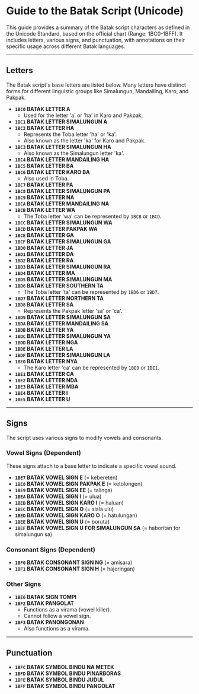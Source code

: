 # Guide to the Batak Script (Unicode)

This guide provides a summary of the Batak script characters as defined in the Unicode Standard, based on the official chart (Range: 1BC0-1BFF). It includes letters, various signs, and punctuation, with annotations on their specific usage across different Batak languages.

***

## Letters

The Batak script's base letters are listed below. Many letters have distinct forms for different linguistic groups like Simalungun, Mandailing, Karo, and Pakpak.

* **`1BC0` BATAK LETTER A**
    * Used for the letter 'a' or 'ha' in Karo and Pakpak.
* **`1BC1` BATAK LETTER SIMALUNGUN A**
* **`1BC2` BATAK LETTER HA**
    * Represents the Toba letter 'ha' or 'ka'.
    * Also known as the letter 'ka' for Karo and Pakpak.
* **`1BC3` BATAK LETTER SIMALUNGUN HA**
    * Also known as the Simalungun letter 'ka'.
* **`1BC4` BATAK LETTER MANDAILING HA**
* **`1BC5` BATAK LETTER BA**
* **`1BC6` BATAK LETTER KARO BA**
    * Also used in Toba.
* **`1BC7` BATAK LETTER PA**
* **`1BC8` BATAK LETTER SIMALUNGUN PA**
* **`1BC9` BATAK LETTER NA**
* **`1BCA` BATAK LETTER MANDAILING NA**
* **`1BCB` BATAK LETTER WA**
    * The Toba letter 'wa' can be represented by `1BCB` or `1BCD`.
* **`1BCC` BATAK LETTER SIMALUNGUN WA**
* **`1BCD` BATAK LETTER PAKPAK WA**
* **`1BCE` BATAK LETTER GA**
* **`1BCF` BATAK LETTER SIMALUNGUN GA**
* **`1BD0` BATAK LETTER JA**
* **`1BD1` BATAK LETTER DA**
* **`1BD2` BATAK LETTER RA**
* **`1BD3` BATAK LETTER SIMALUNGUN RA**
* **`1BD4` BATAK LETTER MA**
* **`1BD5` BATAK LETTER SIMALUNGUN MA**
* **`1BD6` BATAK LETTER SOUTHERN TA**
    * The Toba letter 'ta' can be represented by `1BD6` or `1BD7`.
* **`1BD7` BATAK LETTER NORTHERN TA**
* **`1BD8` BATAK LETTER SA**
    * Represents the Pakpak letter 'sa' or 'ca'.
* **`1BD9` BATAK LETTER SIMALUNGUN SA**
* **`1BDA` BATAK LETTER MANDAILING SA**
* **`1BDB` BATAK LETTER YA**
* **`1BDC` BATAK LETTER SIMALUNGUN YA**
* **`1BDD` BATAK LETTER NGA**
* **`1BDE` BATAK LETTER LA**
* **`1BDF` BATAK LETTER SIMALUNGUN LA**
* **`1BE0` BATAK LETTER NYA**
    * The Karo letter 'ca' can be represented by `1BE0` or `1BE1`.
* **`1BE1` BATAK LETTER CA**
* **`1BE2` BATAK LETTER NDA**
* **`1BE3` BATAK LETTER MBA**
* **`1BE4` BATAK LETTER I**
* **`1BE5` BATAK LETTER U**

***

## Signs

The script uses various signs to modify vowels and consonants.

### Vowel Signs (Dependent)

These signs attach to a base letter to indicate a specific vowel sound.

* **`1BE7` BATAK VOWEL SIGN E** (= kebereten)
* **`1BE8` BATAK VOWEL SIGN PAKPAK E** (= ketolongen)
* **`1BE9` BATAK VOWEL SIGN EE** (= talinga)
* **`1BEA` BATAK VOWEL SIGN I** (= ulua)
* **`1BEB` BATAK VOWEL SIGN KARO I** (= haluan)
* **`1BEC` BATAK VOWEL SIGN O** (= siala ulu)
* **`1BED` BATAK VOWEL SIGN KARO O** (= hatulungan)
* **`1BEE` BATAK VOWEL SIGN U** (= boruta)
* **`1BEF` BATAK VOWEL SIGN U FOR SIMALUNGUN SA** (= haboritan for simalungun sa)

### Consonant Signs (Dependent)

* **`1BF0` BATAK CONSONANT SIGN NG** (= amisara)
* **`1BF1` BATAK CONSONANT SIGN H** (= hajoringan)

### Other Signs

* **`1BE6` BATAK SIGN TOMPI**
* **`1BF2` BATAK PANGOLAT**
    * Functions as a virama (vowel killer).
    * Cannot follow a vowel sign.
* **`1BF3` BATAK PANONGONAN**
    * Also functions as a virama.

***

## Punctuation

* **`1BFC` BATAK SYMBOL BINDU NA METEK**
* **`1BFD` BATAK SYMBOL BINDU PINARBORAS**
* **`1BFE` BATAK SYMBOL BINDU JUDUL**
* **`1BFF` BATAK SYMBOL BINDU PANGOLAT**